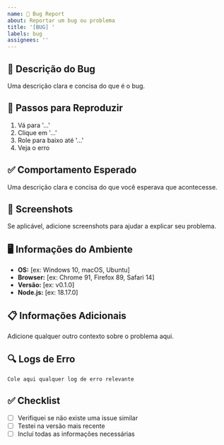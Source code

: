 ```yaml
---
name: 🐛 Bug Report
about: Reportar um bug ou problema
title: '[BUG] '
labels: bug
assignees: ''
---
```


## 🐛 Descrição do Bug

Uma descrição clara e concisa do que é o bug.

## 🔄 Passos para Reproduzir

1. Vá para '...'
2. Clique em '...'
3. Role para baixo até '...'
4. Veja o erro

## ✅ Comportamento Esperado

Uma descrição clara e concisa do que você esperava que acontecesse.

## 📱 Screenshots

Se aplicável, adicione screenshots para ajudar a explicar seu problema.

## 🖥️ Informações do Ambiente

- **OS:** [ex: Windows 10, macOS, Ubuntu]
- **Browser:** [ex: Chrome 91, Firefox 89, Safari 14]
- **Versão:** [ex: v0.1.0]
- **Node.js:** [ex: 18.17.0]

## 📋 Informações Adicionais

Adicione qualquer outro contexto sobre o problema aqui.

## 🔍 Logs de Erro

```
Cole aqui qualquer log de erro relevante
```

## ✅ Checklist

- [ ] Verifiquei se não existe uma issue similar
- [ ] Testei na versão mais recente
- [ ] Incluí todas as informações necessárias